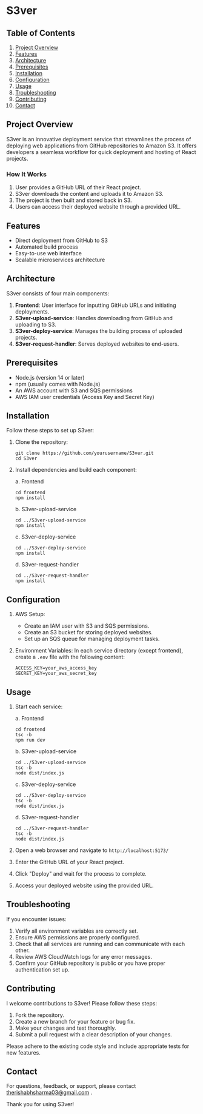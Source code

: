 # S3ver

## Table of Contents
1. [Project Overview](#project-overview)
2. [Features](#features)
3. [Architecture](#architecture)
4. [Prerequisites](#prerequisites)
5. [Installation](#installation)
6. [Configuration](#configuration)
7. [Usage](#usage)
8. [Troubleshooting](#troubleshooting)
9. [Contributing](#contributing)
10. [Contact](#contact)

## Project Overview

S3ver is an innovative deployment service that streamlines the process of deploying web applications from GitHub repositories to Amazon S3. It offers developers a seamless workflow for quick deployment and hosting of React projects.

### How It Works
1. User provides a GitHub URL of their React project.
2. S3ver downloads the content and uploads it to Amazon S3.
3. The project is then built and stored back in S3.
4. Users can access their deployed website through a provided URL.

## Features
- Direct deployment from GitHub to S3
- Automated build process
- Easy-to-use web interface
- Scalable microservices architecture

## Architecture

S3ver consists of four main components:

1. **Frontend**: User interface for inputting GitHub URLs and initiating deployments.
2. **S3ver-upload-service**: Handles downloading from GitHub and uploading to S3.
3. **S3ver-deploy-service**: Manages the building process of uploaded projects.
4. **S3ver-request-handler**: Serves deployed websites to end-users.

## Prerequisites
- Node.js (version 14 or later)
- npm (usually comes with Node.js)
- An AWS account with S3 and SQS permissions
- AWS IAM user credentials (Access Key and Secret Key)

## Installation

Follow these steps to set up S3ver:

1. Clone the repository:
   ```
   git clone https://github.com/yourusername/S3ver.git
   cd S3ver
   ```

2. Install dependencies and build each component:

   a. Frontend
   ```
   cd frontend
   npm install
   ```

   b. S3ver-upload-service
   ```
   cd ../S3ver-upload-service
   npm install

   ```

   c. S3ver-deploy-service
   ```
   cd ../S3ver-deploy-service
   npm install
   ```

   d. S3ver-request-handler
   ```
   cd ../S3ver-request-handler
   npm install
   ```

## Configuration

1. AWS Setup:
   - Create an IAM user with S3 and SQS permissions.
   - Create an S3 bucket for storing deployed websites.
   - Set up an SQS queue for managing deployment tasks.

2. Environment Variables:
   In each service directory (except frontend), create a `.env` file with the following content:
   ```
   ACCESS_KEY=your_aws_access_key
   SECRET_KEY=your_aws_secret_key
   ```

## Usage

1. Start each service:

   a. Frontend
   ```
   cd frontend
   tsc -b
   npm run dev
   ```

   b. S3ver-upload-service
   ```
   cd ../S3ver-upload-service
   tsc -b
   node dist/index.js
   ```

   c. S3ver-deploy-service
   ```
   cd ../S3ver-deploy-service
   tsc -b
   node dist/index.js
   ```

   d. S3ver-request-handler
   ```
   cd ../S3ver-request-handler
   tsc -b
   node dist/index.js
   ```

2. Open a web browser and navigate to `http://localhost:5173/`
3. Enter the GitHub URL of your React project.
4. Click "Deploy" and wait for the process to complete.
5. Access your deployed website using the provided URL.

## Troubleshooting

If you encounter issues:
1. Verify all environment variables are correctly set.
2. Ensure AWS permissions are properly configured.
3. Check that all services are running and can communicate with each other.
4. Review AWS CloudWatch logs for any error messages.
5. Confirm your GitHub repository is public or you have proper authentication set up.

## Contributing

I welcome contributions to S3ver! Please follow these steps:
1. Fork the repository.
2. Create a new branch for your feature or bug fix.
3. Make your changes and test thoroughly.
4. Submit a pull request with a clear description of your changes.

Please adhere to the existing code style and include appropriate tests for new features.

## Contact

For questions, feedback, or support, please contact therishabhsharma03@gmail.com .

Thank you for using S3ver!
